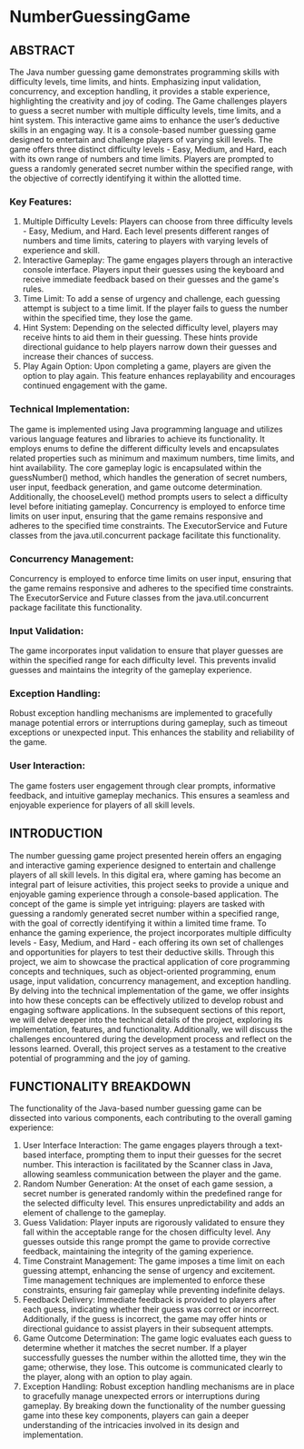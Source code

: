 # NumberGuessingGame
## ABSTRACT
The Java number guessing game demonstrates programming skills with difficulty levels, time limits, and hints. Emphasizing input validation, concurrency, and exception handling, it provides a stable experience, highlighting the creativity and joy of coding.
The Game challenges players to guess a secret number with multiple difficulty levels, time limits, and a hint system. This interactive game aims to enhance the user’s deductive skills in an engaging way.
It is a console-based number guessing game designed to entertain and challenge players of varying skill levels. The game offers three distinct difficulty levels - Easy, Medium, and Hard, each with its own range of numbers and time limits. Players are prompted to guess a randomly generated secret number within the specified range, with the objective of correctly identifying it within the allotted time.
### Key Features:
1.	Multiple Difficulty Levels: Players can choose from three difficulty levels - Easy, Medium, and Hard. Each level presents different ranges of numbers and time limits, catering to players with varying levels of experience and skill.
2.	Interactive Gameplay: The game engages players through an interactive console interface. Players input their guesses using the keyboard and receive immediate feedback based on their guesses and the game's rules.
3.	Time Limit: To add a sense of urgency and challenge, each guessing attempt is subject to a time limit. If the player fails to guess the number within the specified time, they lose the game.
4.	Hint System: Depending on the selected difficulty level, players may receive hints to aid them in their guessing. These hints provide directional guidance to help players narrow down their guesses and increase their chances of success.
5.	Play Again Option: Upon completing a game, players are given the option to play again. This feature enhances replayability and encourages continued engagement with the game.
### Technical Implementation:
The game is implemented using Java programming language and utilizes various language features and libraries to achieve its functionality. It employs enums to define the different difficulty levels and encapsulates related properties such as minimum and maximum numbers, time limits, and hint availability.
The core gameplay logic is encapsulated within the guessNumber() method, which handles the generation of secret numbers, user input, feedback generation, and game outcome determination. Additionally, the chooseLevel() method prompts users to select a difficulty level before initiating gameplay.
Concurrency is employed to enforce time limits on user input, ensuring that the game remains responsive and adheres to the specified time constraints. The ExecutorService and Future classes from the java.util.concurrent package facilitate this functionality.
### Concurrency Management:
Concurrency is employed to enforce time limits on user input, ensuring that the game remains responsive and adheres to the specified time constraints. The ExecutorService and Future classes from the java.util.concurrent package facilitate this functionality.
### Input Validation:
The game incorporates input validation to ensure that player guesses are within the specified range for each difficulty level. This prevents invalid guesses and maintains the integrity of the gameplay experience.
### Exception Handling:
Robust exception handling mechanisms are implemented to gracefully manage potential errors or interruptions during gameplay, such as timeout exceptions or unexpected input. This enhances the stability and reliability of the game.
### User Interaction:
The game fosters user engagement through clear prompts, informative feedback, and intuitive gameplay mechanics. This ensures a seamless and enjoyable experience for players of all skill levels.
## INTRODUCTION
The number guessing game project presented herein offers an engaging and interactive gaming experience designed to entertain and challenge players of all skill levels. In this digital era, where gaming has become an integral part of leisure activities, this project seeks to provide a unique and enjoyable gaming experience through a console-based application.
The concept of the game is simple yet intriguing: players are tasked with guessing a randomly generated secret number within a specified range, with the goal of correctly identifying it within a limited time frame. To enhance the gaming experience, the project incorporates multiple difficulty levels - Easy, Medium, and Hard - each offering its own set of challenges and opportunities for players to test their deductive skills.
Through this project, we aim to showcase the practical application of core programming concepts and techniques, such as object-oriented programming, enum usage, input validation, concurrency management, and exception handling. By delving into the technical implementation of the game, we offer insights into how these concepts can be effectively utilized to develop robust and engaging software applications.
In the subsequent sections of this report, we will delve deeper into the technical details of the project, exploring its implementation, features, and functionality. Additionally, we will discuss the challenges encountered during the development process and reflect on the lessons learned. Overall, this project serves as a testament to the creative potential of programming and the joy of gaming.
## FUNCTIONALITY BREAKDOWN
The functionality of the Java-based number guessing game can be dissected into various components, each contributing to the overall gaming experience:
1.	User Interface Interaction: The game engages players through a text-based interface, prompting them to input their guesses for the secret number. This interaction is facilitated by the Scanner class in Java, allowing seamless communication between the player and the game.
2.	Random Number Generation: At the onset of each game session, a secret number is generated randomly within the predefined range for the selected difficulty level. This ensures unpredictability and adds an element of challenge to the gameplay.
3.	Guess Validation: Player inputs are rigorously validated to ensure they fall within the acceptable range for the chosen difficulty level. Any guesses outside this range prompt the game to provide corrective feedback, maintaining the integrity of the gaming experience.
4.	Time Constraint Management: The game imposes a time limit on each guessing attempt, enhancing the sense of urgency and excitement. Time management techniques are implemented to enforce these constraints, ensuring fair gameplay while preventing indefinite delays.
5.	Feedback Delivery: Immediate feedback is provided to players after each guess, indicating whether their guess was correct or incorrect. Additionally, if the guess is incorrect, the game may offer hints or directional guidance to assist players in their subsequent attempts.
6.	Game Outcome Determination: The game logic evaluates each guess to determine whether it matches the secret number. If a player successfully guesses the number within the allotted time, they win the game; otherwise, they lose. This outcome is communicated clearly to the player, along with an option to play again.
7.	Exception Handling: Robust exception handling mechanisms are in place to gracefully manage unexpected errors or interruptions during gameplay.
By breaking down the functionality of the number guessing game into these key components, players can gain a deeper understanding of the intricacies involved in its design and implementation.






